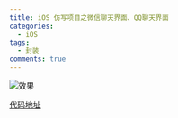 ```yaml
---
title: iOS 仿写项目之微信聊天界面、QQ聊天界面
categories:
  - iOS
tags:
  - 封装
comments: true
---
```



<!-- more -->
![效果](https://upload-images.jianshu.io/upload_images/1897259-e4c047b16de11c93.png?imageMogr2/auto-orient/strip%7CimageView2/2/w/1240)

[代码地址](https://github.com/CCSH/SHChatMessageUI)
